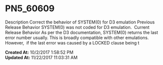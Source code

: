 # PN5_60609

Description Correct the behavior of SYSTEM(0) for D3 emulation Previous Release Behavior SYSTEM(0) was not coded for D3 emulation.  Current Release Behavior As per the D3 documentation, SYSTEM(0) returns the last error number usually. This is broadly compatible with other emulations.  However,  if the last error was caused by a LOCKED clause being t  

**Created At:** 10/2/2017 1:58:52 PM  
**Updated At:** 11/22/2017 11:03:31 AM  

